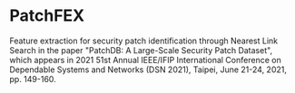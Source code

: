 # PatchFEX
Feature extraction for security patch identification through Nearest Link Search in the paper "PatchDB: A Large-Scale Security Patch Dataset", which appears in 2021 51st Annual IEEE/IFIP International Conference on Dependable Systems and Networks (DSN 2021), Taipei, June 21-24, 2021, pp. 149-160.
